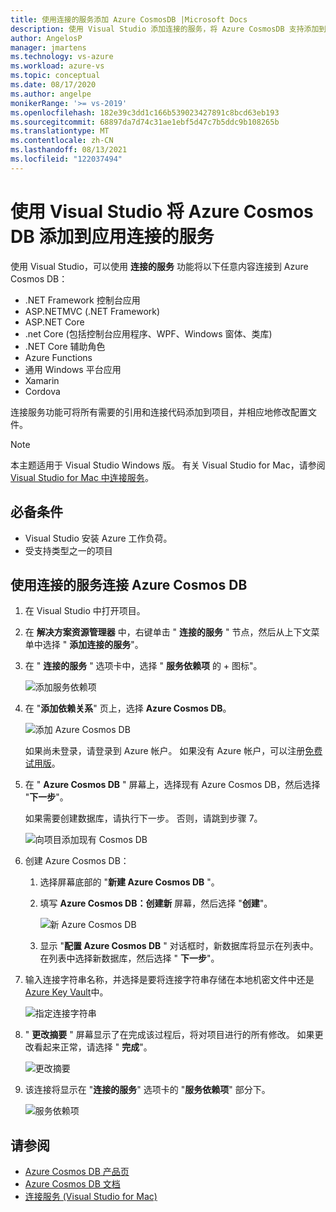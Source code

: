 ```yaml
---
title: 使用连接的服务添加 Azure CosmosDB |Microsoft Docs
description: 使用 Visual Studio 添加连接的服务，将 Azure CosmosDB 支持添加到应用
author: AngelosP
manager: jmartens
ms.technology: vs-azure
ms.workload: azure-vs
ms.topic: conceptual
ms.date: 08/17/2020
ms.author: angelpe
monikerRange: '>= vs-2019'
ms.openlocfilehash: 182e39c3dd1c166b539023427891c8bcd63eb193
ms.sourcegitcommit: 68897da7d74c31ae1ebf5d47c7b5ddc9b108265b
ms.translationtype: MT
ms.contentlocale: zh-CN
ms.lasthandoff: 08/13/2021
ms.locfileid: "122037494"
---
```

# <a name="add-azure-cosmos-db-to-your-app-by-using-visual-studio-connected-services"></a>使用 Visual Studio 将 Azure Cosmos DB 添加到应用连接的服务

使用 Visual Studio，可以使用 **连接的服务** 功能将以下任意内容连接到 Azure Cosmos DB：

- .NET Framework 控制台应用
- ASP.NETMVC (.NET Framework)  
- ASP.NET Core
- .net Core (包括控制台应用程序、WPF、Windows 窗体、类库) 
- .NET Core 辅助角色
- Azure Functions
- 通用 Windows 平台应用
- Xamarin
- Cordova

连接服务功能可将所有需要的引用和连接代码添加到项目，并相应地修改配置文件。

> [!NOTE]
> 本主题适用于 Visual Studio  Windows 版。 有关 Visual Studio for Mac，请参阅 [Visual Studio for Mac 中连接服务](/visualstudio/mac/connected-services)。
## <a name="prerequisites"></a>必备条件

- Visual Studio 安装 Azure 工作负荷。
- 受支持类型之一的项目

## <a name="connect-to-azure-cosmos-db-using-connected-services"></a>使用连接的服务连接 Azure Cosmos DB

1. 在 Visual Studio 中打开项目。

1. 在 **解决方案资源管理器** 中，右键单击 " **连接的服务** " 节点，然后从上下文菜单中选择 " **添加连接的服务**"。

1. 在 " **连接的服务** " 选项卡中，选择 " **服务依赖项** 的 + 图标"。

    ![添加服务依赖项](./media/vs-azure-tools-connected-services-storage/vs-2019/connected-services-tab.png)

1. 在 "**添加依赖关系**" 页上，选择 **Azure Cosmos DB**。

    ![添加 Azure Cosmos DB](./media/azure-cosmosdb-add-connected-service/azure-cosmosdb.png)

    如果尚未登录，请登录到 Azure 帐户。 如果没有 Azure 帐户，可以注册[免费试用版](https://azure.microsoft.com/account/free)。

1. 在 " **Azure Cosmos DB** " 屏幕上，选择现有 Azure Cosmos DB，然后选择 "**下一步**"。

    如果需要创建数据库，请执行下一步。 否则，请跳到步骤 7。

    ![向项目添加现有 Cosmos DB](./media/azure-cosmosdb-add-connected-service/created-cosmosdb.png)

1. 创建 Azure Cosmos DB：

   1. 选择屏幕底部的 "**新建 Azure Cosmos DB** "。

   1. 填写 **Azure Cosmos DB：创建新** 屏幕，然后选择 "**创建**"。

       ![新 Azure Cosmos DB](./media/azure-cosmosdb-add-connected-service/create-new-cosmosdb.png)

   1. 显示 "**配置 Azure Cosmos DB** " 对话框时，新数据库将显示在列表中。 在列表中选择新数据库，然后选择 " **下一步**"。

1. 输入连接字符串名称，并选择是要将连接字符串存储在本地机密文件中还是 [Azure Key Vault](/azure/key-vault)中。

   ![指定连接字符串](./media/azure-cosmosdb-add-connected-service/connection-string.png)

1. " **更改摘要** " 屏幕显示了在完成该过程后，将对项目进行的所有修改。 如果更改看起来正常，请选择 " **完成**"。

   ![更改摘要](./media/azure-cosmosdb-add-connected-service/summary-of-changes.png)

1. 该连接将显示在 "**连接的服务**" 选项卡的 "**服务依赖项**" 部分下。

   ![服务依赖项](./media/azure-cosmosdb-add-connected-service/service-dependencies-after.png)

## <a name="see-also"></a>请参阅

- [Azure Cosmos DB 产品页](https://azure.microsoft.com/services/cosmos-db/)
- [Azure Cosmos DB 文档](/azure/cosmos-db/)
- [连接服务 (Visual Studio for Mac)](/visualstudio/mac/connected-services)
